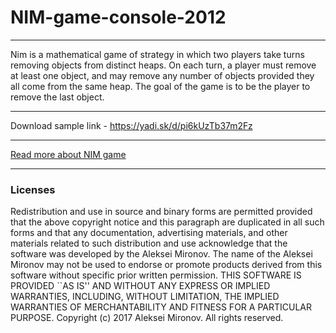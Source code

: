 # NIM-game-console-2012
***
Nim is a mathematical game of strategy in which two players take turns removing objects from distinct heaps. 
On each turn, a player must remove at least one object, and may remove any number of objects provided they all come from the same heap. 
The goal of the game is to be the player to remove the last object.
***
Download sample link - <https://yadi.sk/d/pi6kUzTb37m2Fz>
***
[Read more about NIM game](https://en.wikipedia.org/wiki/Nim)
***
### Licenses
Redistribution and use in source and binary forms are permitted
provided that the above copyright notice and this paragraph are
duplicated in all such forms and that any documentation,
advertising materials, and other materials related to such
distribution and use acknowledge that the software was developed
by the Aleksei Mironov. The name of the
Aleksei Mironov may not be used to endorse or promote products derived
from this software without specific prior written permission.
THIS SOFTWARE IS PROVIDED ``AS IS'' AND WITHOUT ANY EXPRESS OR
IMPLIED WARRANTIES, INCLUDING, WITHOUT LIMITATION, THE IMPLIED
WARRANTIES OF MERCHANTABILITY AND FITNESS FOR A PARTICULAR PURPOSE.
Copyright (c) 2017 Aleksei Mironov.
All rights reserved.
